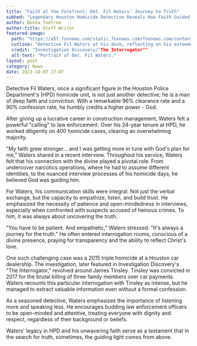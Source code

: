 ```yaml
---
title: "Faith at the Forefront: Det. Fil Waters' Journey to Truth"
subhed: "Legendary Houston Homicide Detective Reveals How Faith Guided his Stellar Career"
author: Donna Teetree
author-title: Staff Writer
featured-image: 
  path: "https://a57.foxnews.com/static.foxnews.com/foxnews.com/content/uploads/2023/10/720/405/ID_8.jpg?ve=1&tl=1"
  cutline: "Detective Fil Waters at his desk, reflecting on his esteemed career."
  credit: "Investigation Discovery/"The Interrogator""
  alt-text: "Portrait of Det. Fil Waters."
layout: post
category: News
date: 2023-10-07 17:07
---
```


Detective Fil Waters, once a significant figure in the Houston Police Department's (HPD) homicide unit, is not just another detective; he is a man of deep faith and conviction. With a remarkable 96% clearance rate and a 90% confession rate, he humbly credits a higher power - God.

After giving up a lucrative career in construction management, Waters felt a powerful "calling" to law enforcement. Over his 24-year tenure at HPD, he worked diligently on 400 homicide cases, clearing an overwhelming majority. 

"My faith grew stronger... and I was getting more in tune with God's plan for me," Waters shared in a recent interview. Throughout his service, Waters felt that his connection with the divine played a pivotal role. From undercover narcotics operations, where he had to assume different identities, to the nuanced interview processes of his homicide days, he believed God was guiding him.

For Waters, his communication skills were integral. Not just the verbal exchange, but the capacity to empathize, listen, and build trust. He emphasized the necessity of patience and open-mindedness in interviews, especially when confronted with suspects accused of heinous crimes. To him, it was always about uncovering the truth.

"You have to be patient. And empathetic," Waters stressed. "It's always a journey for the truth." He often entered interrogation rooms, conscious of a divine presence, praying for transparency and the ability to reflect Christ's love.

One such challenging case was a 2015 triple homicide at a Houston car dealership. The investigation, later featured in Investigation Discovery's "The Interrogator," revolved around James Tinsley. Tinsley was convicted in 2017 for the brutal killing of three family members over car payments. Waters recounts this particular interrogation with Tinsley as intense, but he managed to extract valuable information even without a formal confession.

As a seasoned detective, Waters emphasizes the importance of listening more and speaking less. He encourages budding law enforcement officers to be open-minded and attentive, treating everyone with dignity and respect, regardless of their background or beliefs. 

Waters' legacy in HPD and his unwavering faith serve as a testament that in the search for truth, sometimes, the guiding light comes from above.

